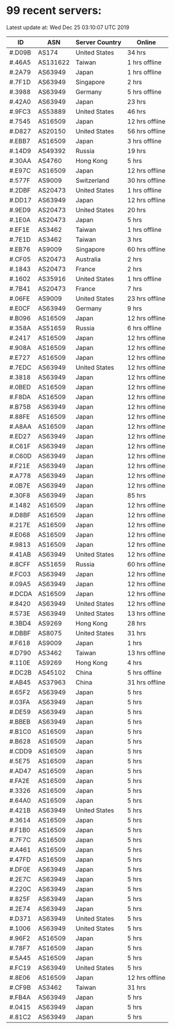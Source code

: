# 99 recent servers:

Latest update at: Wed Dec 25 03:10:07 UTC 2019

| ID | ASN | Server Country | Online |
| -- | --- | -------------- | ------ |
| #.D09B | AS174 | United States | 34 hrs |
| #.46A5 | AS131622 | Taiwan | 1 hrs offline |
| #.2A79 | AS63949 | Japan | 1 hrs offline |
| #.7F1D | AS63949 | Singapore | 2 hrs |
| #.3988 | AS63949 | Germany | 5 hrs offline |
| #.42A0 | AS63949 | Japan | 23 hrs |
| #.9FC3 | AS53889 | United States | 46 hrs |
| #.7545 | AS16509 | Japan | 12 hrs offline |
| #.D827 | AS20150 | United States | 56 hrs offline |
| #.EBB7 | AS16509 | Japan | 3 hrs offline |
| #.14D9 | AS49392 | Russia | 19 hrs |
| #.30AA | AS4760 | Hong Kong | 5 hrs |
| #.E97C | AS16509 | Japan | 12 hrs offline |
| #.577F | AS9009 | Switzerland | 30 hrs offline |
| #.2DBF | AS20473 | United States | 1 hrs offline |
| #.DD17 | AS63949 | Japan | 12 hrs offline |
| #.9ED9 | AS20473 | United States | 20 hrs |
| #.1E0A | AS20473 | Japan | 5 hrs |
| #.EF1E | AS3462 | Taiwan | 1 hrs offline |
| #.7E1D | AS3462 | Taiwan | 3 hrs |
| #.EB76 | AS9009 | Singapore | 60 hrs offline |
| #.CF05 | AS20473 | Australia | 2 hrs |
| #.1843 | AS20473 | France | 2 hrs |
| #.1602 | AS35916 | United States | 1 hrs offline |
| #.7B41 | AS20473 | France | 7 hrs |
| #.06FE | AS9009 | United States | 23 hrs offline |
| #.E0CF | AS63949 | Germany | 9 hrs |
| #.B096 | AS16509 | Japan | 12 hrs offline |
| #.358A | AS51659 | Russia | 6 hrs offline |
| #.2417 | AS16509 | Japan | 12 hrs offline |
| #.908A | AS16509 | Japan | 12 hrs offline |
| #.E727 | AS16509 | Japan | 12 hrs offline |
| #.7EDC | AS63949 | United States | 12 hrs offline |
| #.3818 | AS63949 | Japan | 12 hrs offline |
| #.0BED | AS16509 | Japan | 12 hrs offline |
| #.F8DA | AS16509 | Japan | 12 hrs offline |
| #.B75B | AS63949 | Japan | 12 hrs offline |
| #.88FE | AS16509 | Japan | 12 hrs offline |
| #.A8AA | AS16509 | Japan | 12 hrs offline |
| #.ED27 | AS63949 | Japan | 12 hrs offline |
| #.C61F | AS63949 | Japan | 12 hrs offline |
| #.C60D | AS63949 | Japan | 12 hrs offline |
| #.F21E | AS63949 | Japan | 12 hrs offline |
| #.A778 | AS63949 | Japan | 12 hrs offline |
| #.0B7E | AS63949 | Japan | 12 hrs offline |
| #.30F8 | AS63949 | Japan | 85 hrs |
| #.1482 | AS16509 | Japan | 12 hrs offline |
| #.D8BF | AS16509 | Japan | 12 hrs offline |
| #.217E | AS16509 | Japan | 12 hrs offline |
| #.E068 | AS16509 | Japan | 12 hrs offline |
| #.9813 | AS16509 | Japan | 12 hrs offline |
| #.41AB | AS63949 | United States | 12 hrs offline |
| #.8CFF | AS51659 | Russia | 60 hrs offline |
| #.FC03 | AS63949 | Japan | 12 hrs offline |
| #.09A5 | AS63949 | Japan | 12 hrs offline |
| #.DCDA | AS16509 | Japan | 12 hrs offline |
| #.8420 | AS63949 | United States | 12 hrs offline |
| #.573E | AS63949 | United States | 13 hrs offline |
| #.3BD4 | AS9269 | Hong Kong | 28 hrs |
| #.DBBF | AS8075 | United States | 31 hrs |
| #.F618 | AS9009 | Japan | 1 hrs |
| #.D790 | AS3462 | Taiwan | 13 hrs offline |
| #.110E | AS9269 | Hong Kong | 4 hrs |
| #.DC2B | AS45102 | China | 5 hrs offline |
| #.AB45 | AS37963 | China | 31 hrs offline |
| #.65F2 | AS63949 | Japan | 5 hrs |
| #.03FA | AS63949 | Japan | 5 hrs |
| #.DE59 | AS63949 | Japan | 5 hrs |
| #.BBEB | AS63949 | Japan | 5 hrs |
| #.B1C0 | AS16509 | Japan | 5 hrs |
| #.B628 | AS16509 | Japan | 5 hrs |
| #.CDD9 | AS16509 | Japan | 5 hrs |
| #.5E75 | AS16509 | Japan | 5 hrs |
| #.AD47 | AS16509 | Japan | 5 hrs |
| #.FA2E | AS16509 | Japan | 5 hrs |
| #.3326 | AS16509 | Japan | 5 hrs |
| #.64A0 | AS16509 | Japan | 5 hrs |
| #.421B | AS63949 | United States | 5 hrs |
| #.3614 | AS16509 | Japan | 5 hrs |
| #.F1B0 | AS16509 | Japan | 5 hrs |
| #.7F7C | AS16509 | Japan | 5 hrs |
| #.A461 | AS16509 | Japan | 5 hrs |
| #.47FD | AS16509 | Japan | 5 hrs |
| #.DF0E | AS63949 | Japan | 5 hrs |
| #.2E7C | AS63949 | Japan | 5 hrs |
| #.220C | AS63949 | Japan | 5 hrs |
| #.825F | AS63949 | Japan | 5 hrs |
| #.2E74 | AS63949 | Japan | 5 hrs |
| #.D371 | AS63949 | United States | 5 hrs |
| #.1006 | AS63949 | United States | 5 hrs |
| #.96F2 | AS16509 | Japan | 5 hrs |
| #.78F7 | AS16509 | Japan | 5 hrs |
| #.5A45 | AS16509 | Japan | 5 hrs |
| #.FC19 | AS63949 | United States | 5 hrs |
| #.8E06 | AS16509 | Japan | 12 hrs offline |
| #.CF9B | AS3462 | Taiwan | 31 hrs |
| #.FB4A | AS63949 | Japan | 5 hrs |
| #.0415 | AS63949 | Japan | 5 hrs |
| #.81C2 | AS63949 | Japan | 5 hrs |

